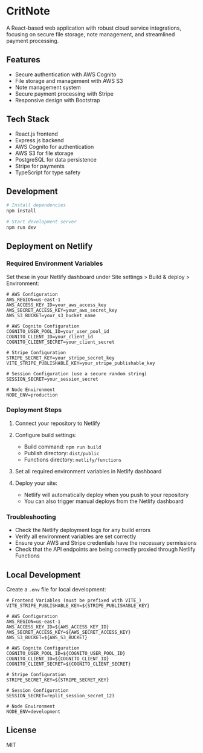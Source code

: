 # CritNote

A React-based web application with robust cloud service integrations, focusing on secure file storage, note management, and streamlined payment processing.

## Features
- Secure authentication with AWS Cognito
- File storage and management with AWS S3
- Note management system
- Secure payment processing with Stripe
- Responsive design with Bootstrap

## Tech Stack
- React.js frontend
- Express.js backend
- AWS Cognito for authentication
- AWS S3 for file storage
- PostgreSQL for data persistence
- Stripe for payments
- TypeScript for type safety

## Development
```bash
# Install dependencies
npm install

# Start development server
npm run dev
```

## Deployment on Netlify

### Required Environment Variables
Set these in your Netlify dashboard under Site settings > Build & deploy > Environment:

```env
# AWS Configuration
AWS_REGION=us-east-1
AWS_ACCESS_KEY_ID=your_aws_access_key
AWS_SECRET_ACCESS_KEY=your_aws_secret_key
AWS_S3_BUCKET=your_s3_bucket_name

# AWS Cognito Configuration
COGNITO_USER_POOL_ID=your_user_pool_id
COGNITO_CLIENT_ID=your_client_id
COGNITO_CLIENT_SECRET=your_client_secret

# Stripe Configuration
STRIPE_SECRET_KEY=your_stripe_secret_key
VITE_STRIPE_PUBLISHABLE_KEY=your_stripe_publishable_key

# Session Configuration (use a secure random string)
SESSION_SECRET=your_session_secret

# Node Environment
NODE_ENV=production
```

### Deployment Steps
1. Connect your repository to Netlify
2. Configure build settings:
   - Build command: `npm run build`
   - Publish directory: `dist/public`
   - Functions directory: `netlify/functions`

3. Set all required environment variables in Netlify dashboard

4. Deploy your site:
   - Netlify will automatically deploy when you push to your repository
   - You can also trigger manual deploys from the Netlify dashboard

### Troubleshooting
- Check the Netlify deployment logs for any build errors
- Verify all environment variables are set correctly
- Ensure your AWS and Stripe credentials have the necessary permissions
- Check that the API endpoints are being correctly proxied through Netlify Functions

## Local Development
Create a `.env` file for local development:
```env
# Frontend Variables (must be prefixed with VITE_)
VITE_STRIPE_PUBLISHABLE_KEY=${STRIPE_PUBLISHABLE_KEY}

# AWS Configuration
AWS_REGION=us-east-1
AWS_ACCESS_KEY_ID=${AWS_ACCESS_KEY_ID}
AWS_SECRET_ACCESS_KEY=${AWS_SECRET_ACCESS_KEY}
AWS_S3_BUCKET=${AWS_S3_BUCKET}

# AWS Cognito Configuration
COGNITO_USER_POOL_ID=${COGNITO_USER_POOL_ID}
COGNITO_CLIENT_ID=${COGNITO_CLIENT_ID}
COGNITO_CLIENT_SECRET=${COGNITO_CLIENT_SECRET}

# Stripe Configuration
STRIPE_SECRET_KEY=${STRIPE_SECRET_KEY}

# Session Configuration
SESSION_SECRET=replit_session_secret_123

# Node Environment
NODE_ENV=development
```

## License
MIT